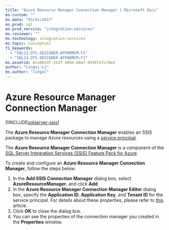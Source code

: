 ```yaml
---
title: "Azure Resource Manager Connection Manager | Microsoft Docs"
ms.custom: ""
ms.date: "03/01/2017"
ms.prod: sql
ms.prod_service: "integration-services"
ms.reviewer: ""
ms.technology: integration-services
ms.topic: conceptual
f1_keywords: 
  - "SQL13.DTS.DESIGNER.AFPARMCM.F1"
  - "SQL14.DTS.DESIGNER.AFPARMCM.F1"
ms.assetid: 8ce8024f-153f-4066-b607-0d36fefc79ed
author: "Lingxi-Li"
ms.author: "lingxl"
---
```

# Azure Resource Manager Connection Manager

[!INCLUDE[sqlserver-ssis](../../includes/applies-to-version/sqlserver-ssis.md)]


The **Azure Resource Manager Connection Manager** enables an SSIS package to manage Azure resources using a [service principal](https://docs.microsoft.com/azure/azure-resource-manager/resource-group-create-service-principal-portal).

The **Azure Resource Manager Connection Manager** is a component of the [SQL Server Integration Services (SSIS) Feature Pack for Azure](../../integration-services/azure-feature-pack-for-integration-services-ssis.md).

To create and configure an **Azure Resource Manager Connection Manager**, follow the steps below:

1. In the **Add SSIS Connection Manager** dialog box, select **AzureResourceManager**, and click **Add**.
2. In the **Azure Resource Manager Connection Manager Editor** dialog box, specify the **Application ID**, **Application Key**, and **Tenant ID** for the service principal. For details about these properties, please refer to [this](https://docs.microsoft.com/azure/azure-resource-manager/resource-group-create-service-principal-portal) article.
3. Click **OK** to close the dialog box.
4. You can see the properties of the connection manager you created in the **Properties** window.
